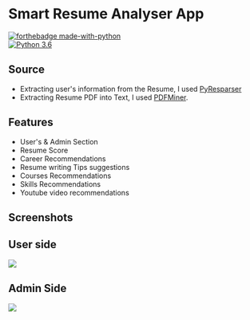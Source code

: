 # Smart Resume Analyser App

[![forthebadge made-with-python](http://ForTheBadge.com/images/badges/made-with-python.svg)](https://www.python.org/)                 
[![Python 3.6](https://img.shields.io/badge/python-3.6-blue.svg)](https://www.python.org/downloads/release/python-360/)   




## Source
- Extracting user's information from the Resume, I used [PyResparser](https://omkarpathak.in/pyresparser/)
- Extracting Resume PDF into Text, I used [PDFMiner](https://pypi.org/project/pdfminer/).

## Features
- User's & Admin Section
- Resume Score
- Career Recommendations
- Resume writing Tips suggestions
- Courses Recommendations
- Skills Recommendations
- Youtube video recommendations



## Screenshots

## User side
<img src="https://github.com/Aarjo-hash/Smart_Resume_Analyser_App/blob/master/sc1.png">

## Admin Side
<img src="https://github.com/Aarjo-hash/Smart_Resume_Analyser_App/blob/master/sc2.png">


 

